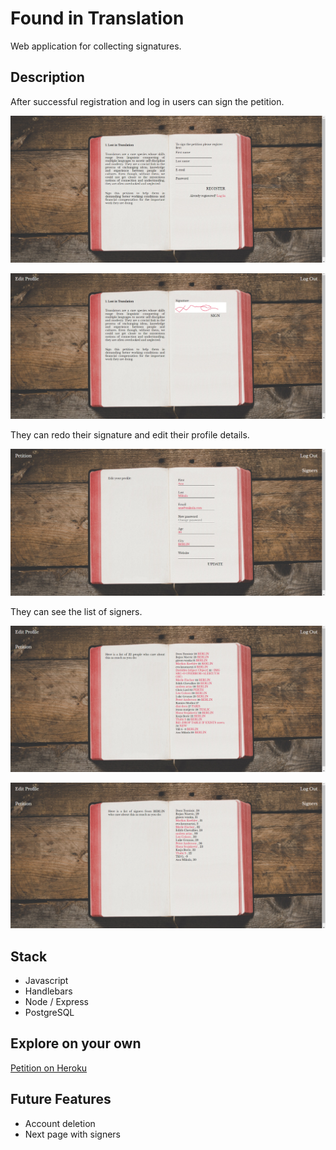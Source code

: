 # Found in Translation

Web application for collecting signatures.

## Description

After successful registration and log in users can sign the petition.

![images](./public/petition/img1.PNG)

![images](./public/petition/img5.PNG)

They can redo their signature and edit their profile details.

![images](./public/petition/img6.PNG)

They can see the list of signers.

![images](./public/petition/img7.PNG)

![images](./public/petition/img8.PNG)

## Stack

-   Javascript
-   Handlebars
-   Node / Express
-   PostgreSQL

## Explore on your own

[Petition on Heroku](https://foundintranslationpetition.herokuapp.com/login)

## Future Features

-   Account deletion
-   Next page with signers
